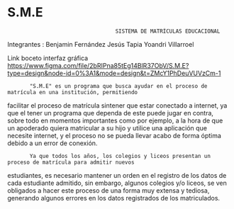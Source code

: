# S.M.E
                                      SISTEMA DE MATRÍCULAS EDUCACIONAL

Integrantes : Benjamin Fernández
              Jesús Tapia
              Yoandri Villarroel
            
            
Link boceto interfaz gráfica
     https://www.figma.com/file/2bRIPna85tEg14BlR37ObV/S.M.E?type=design&node-id=0%3A1&mode=design&t=ZMcY1PhDeuVUVzCm-1


           "S.M.E" es un programa que busca ayudar en el proceso de matrícula en una institución, permitiendo 
facilitar el proceso de matrícula sintener que estar conectado a internet, ya que el tener un programa que dependa 
de este puede jugar en contra, sobre todo en momentos importantes como por ejemplo, a la hora de que un apoderado 
quiera matricular a su hijo y utilice una aplicación que necesite internet, y el proceso no se pueda llevar acabo 
de forma óptima debido a un error de conexión.  
                          
           Ya que todos los años, los colegios y liceos presentan un proceso de matrícula para admitir nuevos 
estudiantes,  es necesario mantener un orden en el registro de los datos de cada estudiante admitido, sin embargo, 
algunos colegios y/o liceos, se ven obligados a hacer este proceso de una forma muy extensa y tediosa, generando 
algunos errores en los datos registrados de los matriculados. 

                
